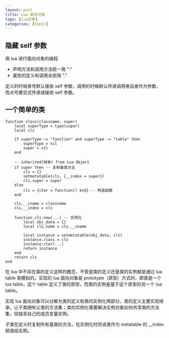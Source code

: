 ```yaml
---
layout: post
title: Lua 面向对象 
tags: [lua文章]
categories: [topic]
---
```

## 隐藏 self 参数

用 lua 进行面向对象的编程

  * 声明方法和调用方法统一用 ":"
  * 属性的定义和调用全部用 "."

定义的时候冒号默认接收 self 参数，调用的时候默认传递调用者自身作为参数，而点号要显式传递或接收 self 参数。

## 一个简单的类

    
    
    function class(classname, super)
    	local superType = type(super)
    	local cls
    	
    	if superType ~= "function" and superType ~= "table" then
    		superType = nil
    		super = nil
    	end
    	
    	-- inherited(继承) from Lua Object
    	if super then -- 复制基类方法
    		cls = {}
    		setmetatable(cls, {__index = super})
    		cls.super = super
    	else
    		cls = {ctor = function() end} -- 构造函数
    	end
    	
    	cls.__cname = classname
    	cls.__index = cls
    	
    	function cls.new(...) -- 实例化
    		local obj_data = {}
    		local cls_name = cls.__cname
    		
    		local instance = setmetatable(obj_data, cls)
    		instance.class = cls
    		instance:ctor(...)
    		return instance
    	end
    	return cls
    end
    

在 lua 中不存在类的定义这样的概念，不管是类的定义还是类的实例都是通过 lua table 来模拟的。实现的 lua 面向对象是
prototype（原型）方式的，即类是一个 lua table，这个 table 定义了类的原型，而类的实例是基于这个原型的另一个 lua table。

实现 lua
面向对象可以分解为类的定义和类的实例化两部分。类的定义主要实现继承，让子类拥有父类的方法集；类的实例化需要解决实例对象如何共享类的方法集，但独享自己的成员变量实例。

子类在定义时复制所有基类的方法，在实例化时将该类作为 metatable 的 __index 赋值给实例。